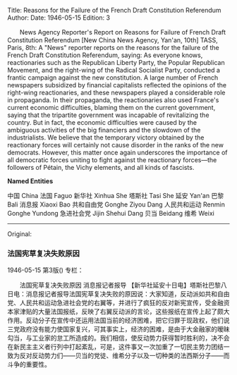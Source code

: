 Title: Reasons for the Failure of the French Draft Constitution Referendum
Author:
Date: 1946-05-15
Edition: 3

　　News Agency Reporter's Report on Reasons for Failure of French Draft Constitution Referendum
    [New China News Agency, Yan'an, 10th] TASS, Paris, 8th: A "News" reporter reports on the reasons for the failure of the French Draft Constitution Referendum, saying: As everyone knows, reactionaries such as the Republican Liberty Party, the Popular Republican Movement, and the right-wing of the Radical Socialist Party, conducted a frantic campaign against the new constitution. A large number of French newspapers subsidized by financial capitalists reflected the opinions of the right-wing reactionaries, and these newspapers played a considerable role in propaganda. In their propaganda, the reactionaries also used France's current economic difficulties, blaming them on the current government, saying that the tripartite government was incapable of revitalizing the country. But in fact, the economic difficulties were caused by the ambiguous activities of the big financiers and the slowdown of the industrialists. We believe that the temporary victory obtained by the reactionary forces will certainly not cause disorder in the ranks of the new democrats. However, this matter once again underscores the importance of all democratic forces uniting to fight against the reactionary forces—the followers of Pétain, the Vichy elements, and all kinds of fascists.



**Named Entities**


中国    China
法国	Faguo
新华社	Xinhua She
塔斯社	Tasi She
延安	Yan'an
巴黎	Bali
消息报	Xiaoxi Bao
共和自由党	Gonghe Ziyou Dang
人民共和运动	Renmin Gonghe Yundong
急进社会党	Jijin Shehui Dang
贝当	Beidang
维希	Weixi



<hr /> 

Original: 


### 法国宪草复决失败原因

1946-05-15
第3版()
专栏：

　　法国宪草复决失败原因
    消息报记者报导
    【新华社延安十日电】塔斯社巴黎八日电：消息报记者报导法国宪草复决失败的原因说：大家知道，反动派如共和自由党、人民共和运动急进社会党的右翼等，并进行了疯狂的反对新宪宣传，受金融资本家津贴的大量法国报纸，反映了右翼反动派的言论，这些报纸在宣传上起了颇大作用。反动分子在宣传中还运用法国当前的经济困难，把它归罪于现政权，他们说三党政府没有能力使国家复兴，可其事实上，经济的困难，是由于大金融家的暧昧勾当，与工业家的怠工所造成的。我们相信，使反动势力获得暂时胜利的，决不会在新民主主义者行列中打起紊乱，可是，这件事又一次加重了一切民主势力团结一致为反对反动势力们——贝当的党徒、维希分子以及一切种类的法西斯分子——而斗争的重要性。
